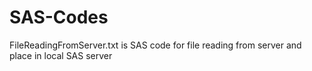 # SAS-Codes
FileReadingFromServer.txt is SAS code for file reading from server and place in local SAS server
